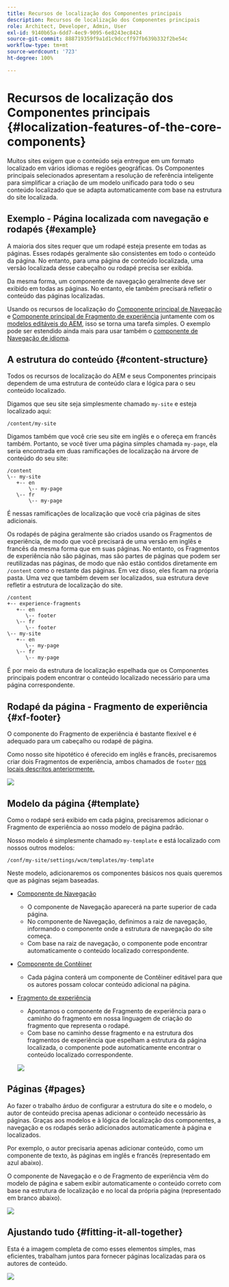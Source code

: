 ```yaml
---
title: Recursos de localização dos Componentes principais
description: Recursos de localização dos Componentes principais
role: Architect, Developer, Admin, User
exl-id: 9140b65a-6dd7-4ec9-9095-6e8243ec8424
source-git-commit: 888719359f9a1d1c9dccff97fb639b332f2be54c
workflow-type: tm+mt
source-wordcount: '723'
ht-degree: 100%

---
```


# Recursos de localização dos Componentes principais {#localization-features-of-the-core-components}

Muitos sites exigem que o conteúdo seja entregue em um formato localizado em vários idiomas e regiões geográficas. Os Componentes principais selecionados apresentam a resolução de referência inteligente para simplificar a criação de um modelo unificado para todo o seu conteúdo localizado que se adapta automaticamente com base na estrutura do site localizada.

## Exemplo - Página localizada com navegação e rodapés {#example}

A maioria dos sites requer que um rodapé esteja presente em todas as páginas. Esses rodapés geralmente são consistentes em todo o conteúdo da página. No entanto, para uma página de conteúdo localizada, uma versão localizada desse cabeçalho ou rodapé precisa ser exibida.

Da mesma forma, um componente de navegação geralmente deve ser exibido em todas as páginas. No entanto, ele também precisará refletir o conteúdo das páginas localizadas.

Usando os recursos de localização do [Componente principal de Navegação](/help/components/navigation.md) e [Componente principal de Fragmento de experiência](/help/components/experience-fragment.md) juntamente com os [modelos editáveis do AEM](https://experienceleague.adobe.com/docs/experience-manager-cloud-service/sites/authoring/features/templates.html?lang=pt-BR), isso se torna uma tarefa simples. O exemplo pode ser estendido ainda mais para usar também o [componente de Navegação de idioma](/help/components/language-navigation.md).

## A estrutura do conteúdo {#content-structure}

Todos os recursos de localização do AEM e seus Componentes principais dependem de uma estrutura de conteúdo clara e lógica para o seu conteúdo localizado.

Digamos que seu site seja simplesmente chamado `my-site` e esteja localizado aqui:

```
/content/my-site
```

Digamos também que você crie seu site em inglês e o ofereça em francês também. Portanto, se você tiver uma página simples chamada `my-page`, ela seria encontrada em duas ramificações de localização na árvore de conteúdo do seu site:

```
/content
\-- my-site
   +-- en
       \-- my-page
   \-- fr
       \-- my-page
```

É nessas ramificações de localização que você cria páginas de sites adicionais.

Os rodapés de página geralmente são criados usando os Fragmentos de experiência, de modo que você precisará de uma versão em inglês e francês da mesma forma que em suas páginas. No entanto, os Fragmentos de experiência não são páginas, mas são partes de páginas que podem ser reutilizadas nas páginas, de modo que não estão contidos diretamente em `/content` como o restante das páginas. Em vez disso, eles ficam na própria pasta. Uma vez que também devem ser localizados, sua estrutura deve refletir a estrutura de localização do site.

```
/content
+-- experience-fragments
   +-- en
      \-- footer
   \-- fr
      \-- footer
\-- my-site
   +-- en
      \-- my-page
   \-- fr
      \-- my-page
```

É por meio da estrutura de localização espelhada que os Componentes principais podem encontrar o conteúdo localizado necessário para uma página correspondente.

## Rodapé da página - Fragmento de experiência {#xf-footer}

O componente do Fragmento de experiência é bastante flexível e é adequado para um cabeçalho ou rodapé de página.

Como nosso site hipotético é oferecido em inglês e francês, precisaremos criar dois Fragmentos de experiência, ambos chamados de `footer` [nos locais descritos anteriormente.](#content-structure)

![](/help/assets/screen-shot-2019-09-09-11.08.28.png)

## Modelo da página {#template}

Como o rodapé será exibido em cada página, precisaremos adicionar o Fragmento de experiência ao nosso modelo de página padrão.

Nosso modelo é simplesmente chamado `my-template` e está localizado com nossos outros modelos:

```
/conf/my-site/settings/wcm/templates/my-template
```

Neste modelo, adicionaremos os componentes básicos nos quais queremos que as páginas sejam baseadas.

* [Componente de Navegação](/help/components/navigation.md)
   * O componente de Navegação aparecerá na parte superior de cada página.
   * No componente de Navegação, definimos a raiz de navegação, informando o componente onde a estrutura de navegação do site começa.
   * Com base na raiz de navegação, o componente pode encontrar automaticamente o conteúdo localizado correspondente.
* [Componente de Contêiner](/help/components/container.md)
   * Cada página conterá um componente de Contêiner editável para que os autores possam colocar conteúdo adicional na página.
* [Fragmento de experiência](/help/components/experience-fragment.md)
   * Apontamos o componente de Fragmento de experiência para o caminho do fragmento em nossa linguagem de criação do fragmento que representa o rodapé.
   * Com base no caminho desse fragmento e na estrutura dos fragmentos de experiência que espelham a estrutura da página localizada, o componente pode automaticamente encontrar o conteúdo localizado correspondente.

   ![](/help/assets/screen-shot-2019-09-09-11.20.10.png)

## Páginas {#pages}

Ao fazer o trabalho árduo de configurar a estrutura do site e o modelo, o autor de conteúdo precisa apenas adicionar o conteúdo necessário às páginas. Graças aos modelos e à lógica de localização dos componentes, a navegação e os rodapés serão adicionados automaticamente à página e localizados.

Por exemplo, o autor precisaria apenas adicionar conteúdo, como um componente de texto, às páginas em inglês e francês (representado em azul abaixo).

O componente de Navegação e o de Fragmento de experiência vêm do modelo de página e sabem exibir automaticamente o conteúdo correto com base na estrutura de localização e no local da própria página (representado em branco abaixo).

![](/help/assets/screen-shot-2019-09-09-11.22.14.png)

## Ajustando tudo {#fitting-it-all-together}

Esta é a imagem completa de como esses elementos simples, mas eficientes, trabalham juntos para fornecer páginas localizadas para os autores de conteúdo.

![](/help/assets/screen-shot-2019-09-09-11.27.58.png)
